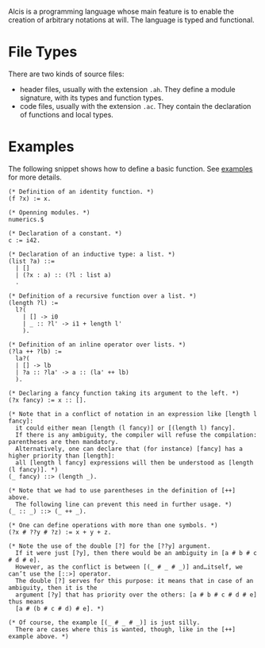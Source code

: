 
Alcis is a programming language whose main feature is to enable the creation of arbitrary notations at will.
The language is typed and functional.

# File Types

There are two kinds of source files:
- header files, usually with the extension `.ah`.
  They define a module signature, with its types and function types.
- code files, usually with the extension `.ac`.
  They contain the declaration of functions and local types.

# Examples

The following snippet shows how to define a basic function.
See [examples](../examples/) for more details.

```alcis
(* Definition of an identity function. *)
(f ?x) := x.

(* Openning modules. *)
numerics.$

(* Declaration of a constant. *)
c := i42.

(* Declaration of an inductive type: a list. *)
(list ?a) ::=
  | []
  | (?x : a) :: (?l : list a)
  .

(* Definition of a recursive function over a list. *)
(length ?l) :=
  l?(
	| [] -> i0
	| _ :: ?l' -> i1 + length l'
	).

(* Definition of an inline operator over lists. *)
(?la ++ ?lb) :=
  la?(
  | [] -> lb
  | ?a :: ?la' -> a :: (la' ++ lb)
  ).

(* Declaring a fancy function taking its argument to the left. *)
(?x fancy) := x :: [].

(* Note that in a conflict of notation in an expression like [length l fancy]:
  it could either mean [length (l fancy)] or [(length l) fancy].
  If there is any ambiguity, the compiler will refuse the compilation: parentheses are then mandatory.
  Alternatively, one can declare that (for instance) [fancy] has a higher priority than [length]:
  all [length l fancy] expressions will then be understood as [length (l fancy)]. *)
(_ fancy) ::> (length _).

(* Note that we had to use parentheses in the definition of [++] above.
  The following line can prevent this need in further usage. *)
(_ :: _) ::> (_ ++ _).

(* One can define operations with more than one symbols. *)
(?x # ??y # ?z) := x + y + z.

(* Note the use of the double [?] for the [??y] argument.
  If it were just [?y], then there would be an ambiguity in [a # b # c # d # e].
  However, as the conflict is between [(_ # _ # _)] and…itself, we can’t use the [::>] operator.
  The double [?] serves for this purpose: it means that in case of an ambiguity, then it is the
  argument [?y] that has priority over the others: [a # b # c # d # e] thus means
  [a # (b # c # d) # e]. *)

(* Of course, the example [(_ # _ # _)] is just silly.
  There are cases where this is wanted, though, like in the [++] example above. *)
```

